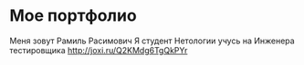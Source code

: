 # Мое портфолио
Меня зовут Рамиль Расимович 
Я студент Нетологии учусь на Инженера тестировщика
http://joxi.ru/Q2KMdg6TgQkPYr
